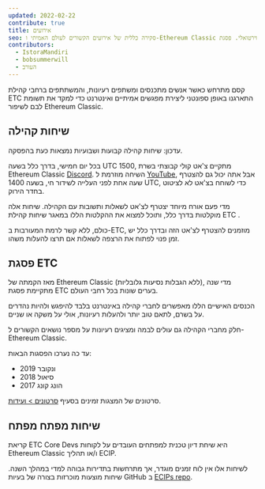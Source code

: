 ```yaml
---
updated: 2022-02-22
contribute: true
title: אירועים
seo: סקירה כללית של אירועים הקשורים לעולם האמיתי ו-Ethereum Classic הוירטואלי. פסגת ETC ושיחת הקהילה השבועית מוזמנים לכולם!
contributors:
  - IstoraMandiri
  - bobsummerwill
  - העורב
---
```


קסם מתרחש כאשר אנשים מתכנסים ומשתפים רעיונות, והמשתתפים ברחבי קהילת ETC התארגנו באופן ספונטני ליצירת מפגשים אמיתיים ואינטרנט כדי למקד את תשומת לבם לשיפור Ethereum Classic.

## שיחות קהילה

עדכון: שיחות קהילה קבועות ושבועיות נמצאות כעת בהפסקה.

בכל יום חמישי, בדרך כלל בשעה UTC 1500, מתקיים צ'אט קולי קבוצתי בשרת Ethereum Classic [Discord](https://ethereumclassic.org/discord). השיחה מוזרמת ל [YouTube](https://www.youtube.com/channel/UCp07VPnC1ejyAp5gMvvA4dw/videos), אבל אתה יכול גם להצטרף שעה אחת לפני העלייה לשידור חי, בשעה 1400 UTC, כדי לשוחח בצ'אט לא לציטוט בחדר הירוק.

מדי פעם אורח מיוחד יצטרף לצ'אט לשאלות ותשובות עם הקהילה. שיחות אלה מוקלטות בדרך כלל, ותוכל למצוא את ההקלטות הללו במאגר שיחות קהילת ETC [](https://github.com/ethereumclassic/community-calls).

כולם, ללא קשר לרמת המעורבות ב-ETC, מוזמנים להצטרף לצ'אט הזה ובדרך כלל יש זמן פנוי לפתוח את הרצפה לשאלות אם תרצו להעלות משהו.

## פסגת ETC

מאז הקמתה של Ethereum Classic (ללא הגבלות נסיעות גלובליות), מדי שנה מתקיימת פסגת ETC בערים שונות בכל רחבי העולם.

הכנסים האישיים הללו מאפשרים לחברי קהילה באינטרנט בלבד להיפגש ולהיות נהדרים על בשרם, לתאם טוב יותר ולהעלות רעיונות, אולי על משקה או שניים.

חלק מחברי הקהילה גם עולים לבמה ומציגים רעיונות על מספר נושאים הקשורים ל-Ethereum Classic.

עד כה נערכו הפסגות הבאות:

- 2019 ונקובר
- 2018 סיאול
- 2017 הונג קונג

סרטונים של המצגות זמינים בסעיף [סרטונים > ועידות](/videos/conferences).

## שיחות מפתח מפתח

קריאת ETC Core Devs היא שיחת דיון טכנית למפתחים העובדים על לקוחות Ethereum Classic ו/או תהליך ECIP.

לשיחות אלו אין לוח זמנים מוגדר, אך מתרחשות בתדירות גבוהה למדי במהלך השנה. שיחות מוצעות מוכרזות בצורה של בעיות GitHub ב [ECIPs repo](https://github.com/ethereumclassic/ECIPs/issues?q=is%3Aissue+Devs+Call).

